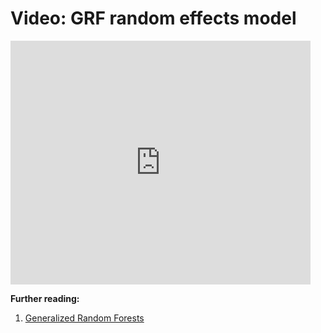 # Video: GRF random effects model



<iframe  title="YouTube GRF main" width="480" height="390" src="https://youtube.com/embed/lBW4fwjCF44" frameborder="0" allowfullscreen></iframe>

**Further reading:**

1. [Generalized Random Forests](https://arxiv.org/abs/1610.01271)
